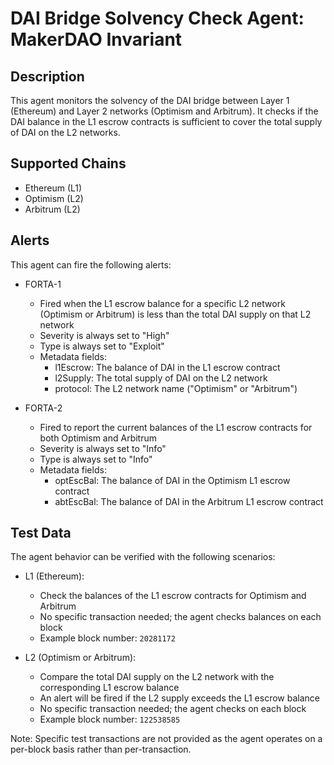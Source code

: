 # DAI Bridge Solvency Check Agent: MakerDAO Invariant

## Description

This agent monitors the solvency of the DAI bridge between Layer 1 (Ethereum) and Layer 2 networks (Optimism and Arbitrum). It checks if the DAI balance in the L1 escrow contracts is sufficient to cover the total supply of DAI on the L2 networks.

## Supported Chains

- Ethereum (L1)
- Optimism (L2)
- Arbitrum (L2)

## Alerts

This agent can fire the following alerts:

- FORTA-1
  - Fired when the L1 escrow balance for a specific L2 network (Optimism or Arbitrum) is less than the total DAI supply on that L2 network
  - Severity is always set to "High"
  - Type is always set to "Exploit"
  - Metadata fields:
    - l1Escrow: The balance of DAI in the L1 escrow contract
    - l2Supply: The total supply of DAI on the L2 network
    - protocol: The L2 network name ("Optimism" or "Arbitrum")

- FORTA-2
  - Fired to report the current balances of the L1 escrow contracts for both Optimism and Arbitrum
  - Severity is always set to "Info"
  - Type is always set to "Info"
  - Metadata fields:
    - optEscBal: The balance of DAI in the Optimism L1 escrow contract
    - abtEscBal: The balance of DAI in the Arbitrum L1 escrow contract

## Test Data

The agent behavior can be verified with the following scenarios:

- L1 (Ethereum):
  - Check the balances of the L1 escrow contracts for Optimism and Arbitrum
  - No specific transaction needed; the agent checks balances on each block
  - Example block number: `20281172`
  
- L2 (Optimism or Arbitrum):
  - Compare the total DAI supply on the L2 network with the corresponding L1 escrow balance
  - An alert will be fired if the L2 supply exceeds the L1 escrow balance
  - No specific transaction needed; the agent checks on each block
  - Example block number: `122538585`

Note: Specific test transactions are not provided as the agent operates on a per-block basis rather than per-transaction.
